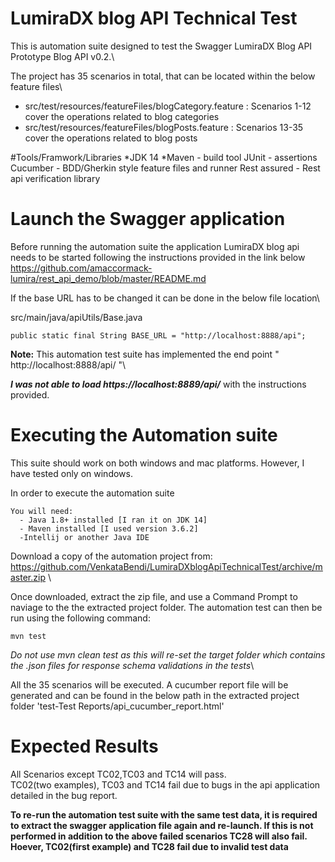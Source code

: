 # LumiraDX blog API Technical Test

This is automation suite designed to test the Swagger LumiraDX Blog API Prototype Blog API v0.2.\

The project has 35 scenarios in total, that can be located within the below feature files\
* src/test/resources/featureFiles/blogCategory.feature : Scenarios 1-12 cover the operations related to blog categories
* src/test/resources/featureFiles/blogPosts.feature : Scenarios 13-35 cover the operations related to blog posts

#Tools/Framwork/Libraries
*JDK 14
*Maven - build tool
JUnit - assertions
Cucumber - BDD/Gherkin style feature files and runner
Rest assured - Rest api verification library
 
# Launch the Swagger application 
 Before running the automation suite the application LumiraDX blog api needs to be started following the instructions provided in the link below
 https://github.com/amaccormack-lumira/rest_api_demo/blob/master/README.md
 
 If the base URL has to be changed it can be done in the below file location\
 
 src/main/java/apiUtils/Base.java 
 ``` 
 public static final String BASE_URL = "http://localhost:8888/api";
 ```
 
**Note:** This automation test suite has implemented the end point  " http://localhost:8888/api/ "\

**_I was not able to load https://localhost:8889/api/_** with the instructions provided.

 
 # Executing the Automation suite
 
 This suite should work on both windows and mac platforms. However, I have tested only on windows.
 
 In order to execute the automation suite 
 
``` 
You will need:
  - Java 1.8+ installed [I ran it on JDK 14]
  - Maven installed [I used version 3.6.2]
  -Intellij or another Java IDE
 ```
 
Download a copy of the automation project from: https://github.com/VenkataBendi/LumiraDXblogApiTechnicalTest/archive/master.zip \

Once downloaded, extract the zip file, and use a Command Prompt to naviage to the the extracted project folder. The automation test can then be run using the following command:
```
mvn test
```
_Do not use mvn clean test as this will re-set the target folder which contains the .json files for response schema validations in the tests_\

All the 35 scenarios will be executed. A cucumber report file will be generated and can be found in the below path in the extracted project folder
'test-Test Reports/api_cucumber_report.html'

# Expected Results
All Scenarios except TC02,TC03 and TC14 will pass.\
TC02(two examples), TC03 and TC14 fail due to bugs in the api application detailed in the bug report.

**To re-run the automation test suite with the same test data, it is required to extract the swagger application file again and re-launch. If this is not performed in addition to the above failed scenarios TC28 will also fail. Hoever, TC02(first example) and TC28 fail due to invalid test data**

 
 
 
 
